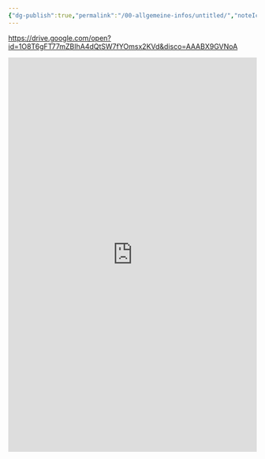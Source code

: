 ```yaml
---
{"dg-publish":true,"permalink":"/00-allgemeine-infos/untitled/","noteIcon":""}
---
```


https://drive.google.com/open?id=1O8T6gFT77mZBIhA4dQtSW7fYOmsx2KVd&disco=AAABX9GVNoA

<iframe src="https://drive.google.com/open?id=1O8T6gFT77mZBIhA4dQtSW7fYOmsx2KVd&disco=AAABX9GVNoA" style="border:0px #ffffff none;" name="myiFrame" scrolling="no" frameborder="1" marginheight="0px" marginwidth="0px" height="800px" width="100%" allowfullscreen></iframe>

